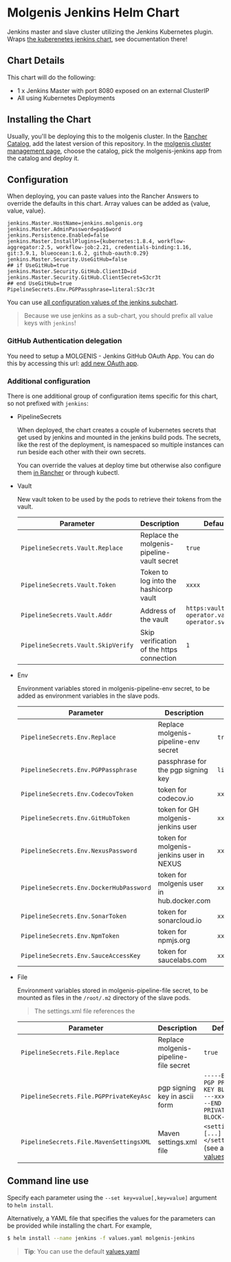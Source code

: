 # Molgenis Jenkins Helm Chart

Jenkins master and slave cluster utilizing the Jenkins Kubernetes plugin.
Wraps [the kuberenetes jenkins chart](https://github.com/kubernetes/charts/tree/master/stable/jenkins), see documentation there!

## Chart Details

This chart will do the following:

* 1 x Jenkins Master with port 8080 exposed on an external ClusterIP
* All using Kubernetes Deployments

## Installing the Chart

Usually, you'll be deploying this to the molgenis cluster.
In the [Rancher Catalog](https://rancher.molgenis.org:7443/g/catalog), add the latest version of this repository.
In the [molgenis cluster management page](https://rancher.molgenis.org:7443/p/c-mhkqb:project-2pf45/apps), choose the 
catalog, pick the molgenis-jenkins app from the catalog and deploy it.

## Configuration

When deploying, you can paste values into the Rancher Answers to override the defaults in this chart.
Array values can be added as {value, value, value}.
```
jenkins.Master.HostName=jenkins.molgenis.org
jenkins.Master.AdminPassword=pa$$word
jenkins.Persistence.Enabled=false
jenkins.Master.InstallPlugins={kubernetes:1.8.4, workflow-aggregator:2.5, workflow-job:2.21, credentials-binding:1.16, git:3.9.1, blueocean:1.6.2, github-oauth:0.29}
jenkins.Master.Security.UseGitHub=false
## if UseGitHub=true
jenkins.Master.Security.GitHub.ClientID=id
jenkins.Master.Security.GitHub.ClientSecret=S3cr3t
## end UseGitHub=true
PipelineSecrets.Env.PGPPassphrase=literal:S3cr3t
```

You can use [all configuration values of the jenkins subchart](https://github.com/kubernetes/charts/tree/master/stable/jenkins).
> Because we use jenkins as a sub-chart, you should prefix all value keys with `jenkins`!

### GitHub Authentication delegation
You need to setup a MOLGENIS - Jenkins GitHub OAuth App. You can do this by accessing this url: [add new OAuth app](https://github.com/settings/applications/new).

### Additional configuration
There is one additional group of configuration items specific for this chart, so not prefixed with `jenkins`:

* PipelineSecrets

   When deployed, the chart creates a couple of kubernetes secrets that get used by jenkins and mounted in the jenkins 
   build pods. The secrets, like the rest of the deployment, is namespaced so multiple instances can run beside
   each other with their own secrets.

   You can override the values at deploy time but otherwise also configure them 
   [in Rancher](https://rancher.molgenis.org:7443/p/c-mhkqb:project-2pf45/secrets) or through kubectl.

*  Vault

   New vault token to be used by the pods to retrieve their tokens from the vault.
   
   | Parameter                          | Description                                | Default                                        |
   | ---------------------------------- | ------------------------------------------ | ---------------------------------------------- |
   | `PipelineSecrets.Vault.Replace`    | Replace the molgenis-pipeline-vault secret | `true`                                         |
   | `PipelineSecrets.Vault.Token`      | Token to log into the hashicorp vault      | `xxxx`                                         |
   | `PipelineSecrets.Vault.Addr`       | Address of the vault                       | `https:vault-operator.vault-operator.svc:8200` |
   | `PipelineSecrets.Vault.SkipVerify` | Skip verification of the https connection  | `1`                                            |

*  Env
   
   Environment variables stored in molgenis-pipeline-env secret, to be added as environment variables
   in the slave pods.

   | Parameter                               | Description                               | Default         |
   | --------------------------------------- | ----------------------------------------- | --------------- |
   | `PipelineSecrets.Env.Replace`           | Replace molgenis-pipeline-env secret      | `true`          |
   | `PipelineSecrets.Env.PGPPassphrase`     | passphrase for the pgp signing key        | `literal:xxxx`  |
   | `PipelineSecrets.Env.CodecovToken`      | token for codecov.io                      | `xxxx`          |
   | `PipelineSecrets.Env.GitHubToken`       | token for GH molgenis-jenkins user        | `xxxx`          |
   | `PipelineSecrets.Env.NexusPassword`     | token for molgenis-jenkins user in NEXUS  | `xxxx`          |
   | `PipelineSecrets.Env.DockerHubPassword` | token for molgenis user in hub.docker.com | `xxxx`          |
   | `PipelineSecrets.Env.SonarToken`        | token for sonarcloud.io                   | `xxxx`          |
   | `PipelineSecrets.Env.NpmToken`          | token for npmjs.org                       | `xxxx`          | 
   | `PipelineSecrets.Env.SauceAccessKey`    | token for saucelabs.com                   | `xxxx`          |

* File

  Environment variables stored in molgenis-pipeline-file secret, to be mounted as files
  in the `/root/.m2` directory of the slave pods.
  > The settings.xml file references the 

  | Parameter                              | Description                           | Default                                                                         |
  | -------------------------------------- | ------------------------------------- | ------------------------------------------------------------------------------- |
  | `PipelineSecrets.File.Replace`         | Replace molgenis-pipeline-file secret | `true`                                                                          |
  | `PipelineSecrets.File.PGPPrivateKeyAsc`| pgp signing key in ascii form         | `-----BEGIN PGP PRIVATE KEY BLOCK-----xxxxx-----END PGP PRIVATE KEY BLOCK-----` |
  | `PipelineSecrets.File.MavenSettingsXML`| Maven settings.xml file               | `<settings>[...]</settings>` (see actual [values.yaml](values.yaml))            |

## Command line use
Specify each parameter using the `--set key=value[,key=value]` argument to `helm install`.

Alternatively, a YAML file that specifies the values for the parameters can be provided while installing the chart.
For example,

```bash
$ helm install --name jenkins -f values.yaml molgenis-jenkins
```

> **Tip**: You can use the default [values.yaml](values.yaml)

